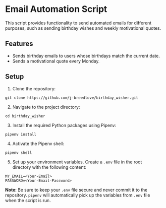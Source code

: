 # Email Automation Script

This script provides functionality to send automated emails for different purposes, such as sending birthday wishes and weekly motivational quotes.

## Features

- Sends birthday emails to users whose birthdays match the current date.
- Sends a motivational quote every Monday.

## Setup

1. Clone the repository:

```
git clone https://github.com/j-breedlove/birthday_wisher.git 
```

2. Navigate to the project directory:

```
cd birthday_wisher
```

3. Install the required Python packages using Pipenv:

```
pipenv install
```

4. Activate the Pipenv shell:

```
pipenv shell
```

5. Set up your environment variables. Create a `.env` file in the root directory with the following content:

```
MY_EMAIL=<Your-Email>
PASSWORD=<Your-Email-Password>
```

**Note**: Be sure to keep your `.env` file secure and never commit it to the repository. `pipenv` will automatically pick up the variables from `.env` file when the script is run.

## Usage

To run the script:

```
python main.py
```

By default, the script will send a motivational quote. You can modify the `main` function call in the script to send birthday emails or extend the functionality.

## License

This project is licensed under the MIT License.
